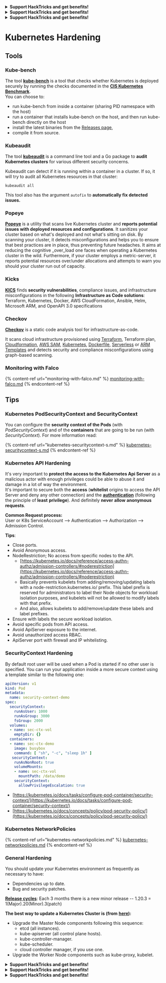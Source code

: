 

<details>

<summary><strong>Support HackTricks and get benefits!</strong></summary>

Do you work in a **cybersecurity company**? Do you want to see your **company advertised in HackTricks**? or do you want to have access the **latest version of the PEASS or download HackTricks in PDF**? Check the [**SUBSCRIPTION PLANS**](https://github.com/sponsors/carlospolop)!

Discover [**The PEASS Family**](https://opensea.io/collection/the-peass-family), our collection of exclusive [**NFTs**](https://opensea.io/collection/the-peass-family)

Get the [**official PEASS & HackTricks swag**](https://peass.creator-spring.com)

**Join the** [**💬**](https://emojipedia.org/speech-balloon/) [**Discord group**](https://discord.gg/hRep4RUj7f) or the [**telegram group**](https://t.me/peass) or **follow** me on **Twitter** [**🐦**](https://github.com/carlospolop/hacktricks/tree/7af18b62b3bdc423e11444677a6a73d4043511e9/\[https:/emojipedia.org/bird/README.md)[**@carlospolopm**](https://twitter.com/carlospolopm)**.**

**Share your hacking tricks submitting PRs to the** [**hacktricks github repo**](https://github.com/carlospolop/hacktricks)**.**

</details>




<details>

<summary><strong>Support HackTricks and get benefits!</strong></summary>

Do you work in a **cybersecurity company**? Do you want to see your **company advertised in HackTricks**? or do you want to have access the **latest version of the PEASS or download HackTricks in PDF**? Check the [**SUBSCRIPTION PLANS**](https://github.com/sponsors/carlospolop)!

Discover [**The PEASS Family**](https://opensea.io/collection/the-peass-family), our collection of exclusive [**NFTs**](https://opensea.io/collection/the-peass-family)

Get the [**official PEASS & HackTricks swag**](https://peass.creator-spring.com)

**Join the** [**💬**](https://emojipedia.org/speech-balloon/) [**Discord group**](https://discord.gg/hRep4RUj7f) or the [**telegram group**](https://t.me/peass) or **follow** me on **Twitter** [**🐦**](https://github.com/carlospolop/hacktricks/tree/7af18b62b3bdc423e11444677a6a73d4043511e9/\[https:/emojipedia.org/bird/README.md)[**@carlospolopm**](https://twitter.com/carlospolopm)**.**

**Share your hacking tricks submitting PRs to the** [**hacktricks github repo**](https://github.com/carlospolop/hacktricks)**.**

</details>




<details>

<summary><strong>Support HackTricks and get benefits!</strong></summary>

Do you work in a **cybersecurity company**? Do you want to see your **company advertised in HackTricks**? or do you want to have access the **latest version of the PEASS or download HackTricks in PDF**? Check the [**SUBSCRIPTION PLANS**](https://github.com/sponsors/carlospolop)!

Discover [**The PEASS Family**](https://opensea.io/collection/the-peass-family), our collection of exclusive [**NFTs**](https://opensea.io/collection/the-peass-family)

Get the [**official PEASS & HackTricks swag**](https://peass.creator-spring.com)

**Join the** [**💬**](https://emojipedia.org/speech-balloon/) [**Discord group**](https://discord.gg/hRep4RUj7f) or the [**telegram group**](https://t.me/peass) or **follow** me on **Twitter** [**🐦**](https://github.com/carlospolop/hacktricks/tree/7af18b62b3bdc423e11444677a6a73d4043511e9/\[https:/emojipedia.org/bird/README.md)[**@carlospolopm**](https://twitter.com/carlospolopm)**.**

**Share your hacking tricks submitting PRs to the** [**hacktricks github repo**](https://github.com/carlospolop/hacktricks)**.**

</details>


# Kubernetes Hardening

## Tools

### Kube-bench

The tool [**kube-bench**](https://github.com/aquasecurity/kube-bench) is a tool that checks whether Kubernetes is deployed securely by running the checks documented in the [**CIS Kubernetes Benchmark**](https://www.cisecurity.org/benchmark/kubernetes/).\
You can choose to:

* run kube-bench from inside a container (sharing PID namespace with the host)
* run a container that installs kube-bench on the host, and then run kube-bench directly on the host
* install the latest binaries from the [Releases page](https://github.com/aquasecurity/kube-bench/releases),
* compile it from source.

### Kubeaudit

The tool [**kubeaudit**](https://github.com/Shopify/kubeaudit) is a command line tool and a Go package to **audit Kubernetes clusters** for various different security concerns.

Kubeaudit can detect if it is running within a container in a cluster. If so, it will try to audit all Kubernetes resources in that cluster:

```
kubeaudit all
```

This tool also has the argument `autofix` to **automatically fix detected issues.**

### **Popeye**

[**Popeye**](https://github.com/derailed/popeye) is a utility that scans live Kubernetes cluster and **reports potential issues with deployed resources and configurations**. It sanitizes your cluster based on what's deployed and not what's sitting on disk. By scanning your cluster, it detects misconfigurations and helps you to ensure that best practices are in place, thus preventing future headaches. It aims at reducing the cognitive _over_load one faces when operating a Kubernetes cluster in the wild. Furthermore, if your cluster employs a metric-server, it reports potential resources over/under allocations and attempts to warn you should your cluster run out of capacity.

### **Kicks**

[**KICS**](https://github.com/Checkmarx/kics) finds **security vulnerabilities**, compliance issues, and infrastructure misconfigurations in the following **Infrastructure as Code solutions**: Terraform, Kubernetes, Docker, AWS CloudFormation, Ansible, Helm, Microsoft ARM, and OpenAPI 3.0 specifications

### Checkov

[**Checkov**](https://github.com/bridgecrewio/checkov) is a static code analysis tool for infrastructure-as-code.

It scans cloud infrastructure provisioned using [Terraform](https://terraform.io), Terraform plan, [Cloudformation](https://aws.amazon.com/cloudformation/), [AWS SAM](https://aws.amazon.com/serverless/sam/), [Kubernetes](https://kubernetes.io), [Dockerfile](https://www.docker.com), [Serverless](https://www.serverless.com) or [ARM Templates](https://docs.microsoft.com/en-us/azure/azure-resource-manager/templates/overview) and detects security and compliance misconfigurations using graph-based scanning.

### **Monitoring with Falco**

{% content-ref url="monitoring-with-falco.md" %}
[monitoring-with-falco.md](monitoring-with-falco.md)
{% endcontent-ref %}

## Tips

### Kubernetes PodSecurityContext and SecurityContext

You can configure the **security context of the Pods** (with _PodSecurityContext_) and of the **containers** that are going to be run (with _SecurityContext_). For more information read:

{% content-ref url="kubernetes-securitycontext-s.md" %}
[kubernetes-securitycontext-s.md](kubernetes-securitycontext-s.md)
{% endcontent-ref %}

### Kubernetes API Hardening

It's very important to **protect the access to the Kubernetes Api Server** as a malicious actor with enough privileges could be able to abuse it and damage in a lot of way the environment.\
It's important to secure both the **access** (**whitelist** origins to access the API Server and deny any other connection) and the [**authentication**](https://kubernetes.io/docs/reference/command-line-tools-reference/kubelet-authentication-authorization/) (following the principle of **least** **privilege**). And definitely **never** **allow** **anonymous** **requests**.

**Common Request process:**\
User or K8s ServiceAccount –> Authentication –> Authorization –> Admission Control.

**Tips**:

* Close ports.
* Avoid Anonymous access.
* NodeRestriction; No access from specific nodes to the API.
  * [https://kubernetes.io/docs/reference/access-authn-authz/admission-controllers/#noderestriction](https://kubernetes.io/docs/reference/access-authn-authz/admission-controllers/#noderestriction)
  * Basically prevents kubelets from adding/removing/updating labels with a node-restriction.kubernetes.io/ prefix. This label prefix is reserved for administrators to label their Node objects for workload isolation purposes, and kubelets will not be allowed to modify labels with that prefix.
  * And also, allows kubelets to add/remove/update these labels and label prefixes.
* Ensure with labels the secure workload isolation.
* Avoid specific pods from API access.
* Avoid ApiServer exposure to the internet.
* Avoid unauthorized access RBAC.
* ApiServer port with firewall and IP whitelisting.

### SecurityContext Hardening

By default root user will be used when a Pod is started if no other user is specified. You can run your application inside a more secure context using a template similar to the following one:

```yaml
apiVersion: v1
kind: Pod
metadata:
  name: security-context-demo
spec:
  securityContext:
    runAsUser: 1000
    runAsGroup: 3000
    fsGroup: 2000
  volumes:
  - name: sec-ctx-vol
    emptyDir: {}
  containers:
  - name: sec-ctx-demo
    image: busybox
    command: [ "sh", "-c", "sleep 1h" ]
   securityContext:
    runAsNonRoot: true
    volumeMounts:
    - name: sec-ctx-vol
      mountPath: /data/demo
    securityContext:
      allowPrivilegeEscalation: true
```

* [https://kubernetes.io/docs/tasks/configure-pod-container/security-context/](https://kubernetes.io/docs/tasks/configure-pod-container/security-context/)
* [https://kubernetes.io/docs/concepts/policy/pod-security-policy/](https://kubernetes.io/docs/concepts/policy/pod-security-policy/)

### Kubernetes NetworkPolicies

{% content-ref url="kubernetes-networkpolicies.md" %}
[kubernetes-networkpolicies.md](kubernetes-networkpolicies.md)
{% endcontent-ref %}

### General Hardening

You should update your Kubernetes environment as frequently as necessary to have:

* Dependencies up to date.
* Bug and security patches.

[**Release cycles**](https://kubernetes.io/docs/setup/release/version-skew-policy/): Each 3 months there is a new minor release -- 1.20.3 = 1(Major).20(Minor).3(patch)

**The best way to update a Kubernetes Cluster is (from** [**here**](https://kubernetes.io/docs/tasks/administer-cluster/cluster-upgrade/)**):**

* Upgrade the Master Node components following this sequence:
  * etcd (all instances).
  * kube-apiserver (all control plane hosts).
  * kube-controller-manager.
  * kube-scheduler.
  * cloud controller manager, if you use one.
* Upgrade the Worker Node components such as kube-proxy, kubelet.


<details>

<summary><strong>Support HackTricks and get benefits!</strong></summary>

Do you work in a **cybersecurity company**? Do you want to see your **company advertised in HackTricks**? or do you want to have access the **latest version of the PEASS or download HackTricks in PDF**? Check the [**SUBSCRIPTION PLANS**](https://github.com/sponsors/carlospolop)!

Discover [**The PEASS Family**](https://opensea.io/collection/the-peass-family), our collection of exclusive [**NFTs**](https://opensea.io/collection/the-peass-family)

Get the [**official PEASS & HackTricks swag**](https://peass.creator-spring.com)

**Join the** [**💬**](https://emojipedia.org/speech-balloon/) [**Discord group**](https://discord.gg/hRep4RUj7f) or the [**telegram group**](https://t.me/peass) or **follow** me on **Twitter** [**🐦**](https://github.com/carlospolop/hacktricks/tree/7af18b62b3bdc423e11444677a6a73d4043511e9/\[https:/emojipedia.org/bird/README.md)[**@carlospolopm**](https://twitter.com/carlospolopm)**.**

**Share your hacking tricks submitting PRs to the** [**hacktricks github repo**](https://github.com/carlospolop/hacktricks)**.**

</details>




<details>

<summary><strong>Support HackTricks and get benefits!</strong></summary>

Do you work in a **cybersecurity company**? Do you want to see your **company advertised in HackTricks**? or do you want to have access the **latest version of the PEASS or download HackTricks in PDF**? Check the [**SUBSCRIPTION PLANS**](https://github.com/sponsors/carlospolop)!

Discover [**The PEASS Family**](https://opensea.io/collection/the-peass-family), our collection of exclusive [**NFTs**](https://opensea.io/collection/the-peass-family)

Get the [**official PEASS & HackTricks swag**](https://peass.creator-spring.com)

**Join the** [**💬**](https://emojipedia.org/speech-balloon/) [**Discord group**](https://discord.gg/hRep4RUj7f) or the [**telegram group**](https://t.me/peass) or **follow** me on **Twitter** [**🐦**](https://github.com/carlospolop/hacktricks/tree/7af18b62b3bdc423e11444677a6a73d4043511e9/\[https:/emojipedia.org/bird/README.md)[**@carlospolopm**](https://twitter.com/carlospolopm)**.**

**Share your hacking tricks submitting PRs to the** [**hacktricks github repo**](https://github.com/carlospolop/hacktricks)**.**

</details>




<details>

<summary><strong>Support HackTricks and get benefits!</strong></summary>

Do you work in a **cybersecurity company**? Do you want to see your **company advertised in HackTricks**? or do you want to have access the **latest version of the PEASS or download HackTricks in PDF**? Check the [**SUBSCRIPTION PLANS**](https://github.com/sponsors/carlospolop)!

Discover [**The PEASS Family**](https://opensea.io/collection/the-peass-family), our collection of exclusive [**NFTs**](https://opensea.io/collection/the-peass-family)

Get the [**official PEASS & HackTricks swag**](https://peass.creator-spring.com)

**Join the** [**💬**](https://emojipedia.org/speech-balloon/) [**Discord group**](https://discord.gg/hRep4RUj7f) or the [**telegram group**](https://t.me/peass) or **follow** me on **Twitter** [**🐦**](https://github.com/carlospolop/hacktricks/tree/7af18b62b3bdc423e11444677a6a73d4043511e9/\[https:/emojipedia.org/bird/README.md)[**@carlospolopm**](https://twitter.com/carlospolopm)**.**

**Share your hacking tricks submitting PRs to the** [**hacktricks github repo**](https://github.com/carlospolop/hacktricks)**.**

</details>


